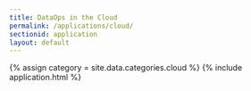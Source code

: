 ```yaml
---
title: DataOps in the Cloud
permalink: /applications/cloud/
sectionid: application
layout: default
---
```

{% assign category = site.data.categories.cloud %}
{% include application.html %}